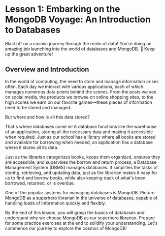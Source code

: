 # Lesson 1: Embarking on the MongoDB Voyage: An Introduction to Databases
Blast off on a cosmic journey through the realm of data! You're doing an amazing 
job launching into the world of databases and MongoDB. 🚀 Keep up the great 
adventure!

## Overview and Introduction
In the world of computing, the need to store and manage information arises often. Each day we interact with various applications, each of which manages numerous data points behind the scenes. From the posts we see on social media, the products we browse on online shopping sites, to the high scores we earn on our favorite games—these pieces of information need to be stored and managed.

But where and how is all this data stored?

That's where databases come in! A database functions like the warehouse of an application, storing all the necessary data and making it accessible when required. Just as our school has a library where all books are stored and available for borrowing when needed, an application has a database where it stores all its data.

Just as the librarian categorizes books, keeps them organized, ensures they are accessible, and supervises the borrow and return process, a Database Management System (DBMS) manages databases. It simplifies the tasks of storing, retrieving, and updating data, just as the librarian makes it easy for us to find and borrow books, while also keeping track of what's been borrowed, returned, or is overdue.

One of the popular systems for managing databases is MongoDB. Picture MongoDB as a superhero librarian in the universe of databases, capable of handling loads of information quickly and flexibly.

By the end of this lesson, you will grasp the basics of databases and understand why we choose MongoDB as our superhero librarian. Prepare for some practice exercises at the end to solidify your understanding. Let's commence our journey to explore the cosmos of MongoDB!



```
```